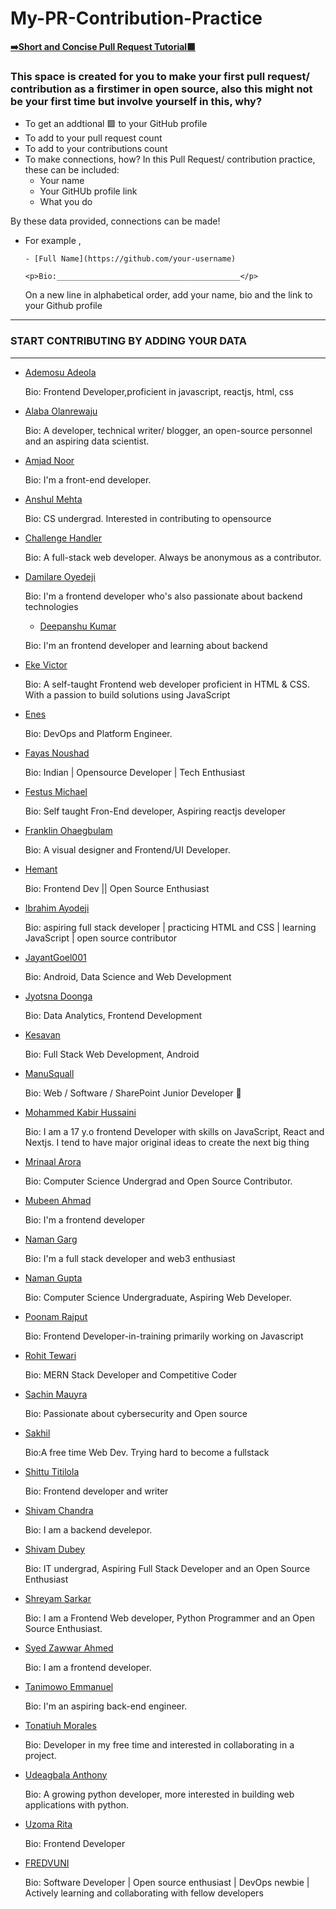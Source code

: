 # My-PR-Contribution-Practice

[**➡️Short and Concise Pull Request Tutorial🟩**](https://github.com/chryz-hub/opensource-4-everyone#simple-guide-to-making-a-pull-request-or-contribution)

### This space is created for you to make your first pull request/ contribution as a firstimer in open source, also this might not be your first time but involve yourself in this, why?

- To get an addtional 🟩 to your GitHub profile
- To add to your pull request count
- To add to your contributions count
- To make connections, how?
  In this Pull Request/ contribution practice, these can be included:
  - Your name
  - Your GitHUb profile link
  - What you do

By these data provided, connections can be made!

- For example ,

  `- [Full Name](https://github.com/your-username)`

  `<p>Bio:_________________________________________</p>`

  On a new line in alphabetical order, add your name, bio and the link to your Github profile

---

### START CONTRIBUTING BY ADDING YOUR DATA

---

- [Ademosu Adeola](https://github.com/Adecodess)
  <p>Bio: Frontend Developer,proficient in javascript, reactjs, html, css  </p>

- [Alaba Olanrewaju](https://github.com/chryzcodez)
  <p>Bio: A developer, technical writer/ blogger, an open-source personnel and an aspiring data scientist. </p>

- [Amjad Noor](https://github.com/AmjadNoor)
  <p>Bio: I'm a front-end developer. </p>

- [Anshul Mehta](https://github.com/Anshul7sp1)
  <p>Bio: CS undergrad. Interested in contributing to opensource</p>
  
- [Challenge Handler](https://github.com/challengehandler)
  <p>Bio: A full-stack web developer. Always be anonymous as a contributor.</p>

- [Damilare Oyedeji](https://github.com/fuglydami)
  <p>Bio: I'm a frontend developer who's also passionate about backend technologies </p>

  - [Deepanshu Kumar](https://github.com/deepanshu1334)
  <p>Bio: I'm an  frontend developer and learning about backend </p>

- [Eke Victor](https://github.com/Evavic44)
  <p>Bio: A self-taught Frontend web developer proficient in HTML & CSS. With a passion to build solutions using JavaScript</p>

- [Enes](https://github.com/devenes)
  <p>Bio: DevOps and Platform Engineer. </p>
- [Fayas Noushad](https://github.com/FayasNoushad)
  <p>Bio: Indian | Opensource Developer | Tech Enthusiast</p>
- [Festus Michael](https://github.com/MichaelFestus)
  <p>Bio: Self taught Fron-End developer, Aspiring reactjs developer</p>

- [Franklin Ohaegbulam](https://github.com/frankiefab100)
  <p>Bio: A visual designer and Frontend/UI Developer. </p>
- [Hemant](https://github.com/hemantwasthere)
  <p>Bio: Frontend Dev || Open Source Enthusiast </p>

- [Ibrahim Ayodeji](https://github.com/hackEibrahim)
  <p>Bio: aspiring full stack developer | practicing HTML and CSS | learning JavaScript | open source contributor </p>

- [JayantGoel001](https://github.com/JayantGoel001)
  <p>Bio: Android, Data Science and Web Development</p>
- [Jyotsna Doonga](https://github.com/jyotsnad246)
  <p>Bio: Data Analytics, Frontend Development</p>

- [Kesavan](https://github.com/kesavan-hex)
  <p>Bio: Full Stack Web Development, Android</p>
- [ManuSquall](https://github.com/ManuSquall)
  <p>Bio: Web / Software / SharePoint Junior Developer 🙂 </p>
- [Mohammed Kabir Hussaini](https://github.com/lekandev)
  <p>Bio: I am a 17 y.o frontend Developer with skills on JavaScript, React and Nextjs. I tend to have major original ideas to create the next big thing</p>
- [Mrinaal Arora](https://github.com/aroramrinaal)
  <p>Bio: Computer Science Undergrad and Open Source Contributor.</p>

- [Mubeen Ahmad](https://github.com/MubeenAhmad571)
  <p>Bio: I'm a frontend developer</p>

- [Naman Garg](https://github.com/naman-ng)
  <p>Bio: I'm a full stack developer and web3 enthusiast</p>
- [Naman Gupta](https://github.com/namangupta1399)
  <p>Bio: Computer Science Undergraduate, Aspiring Web Developer.</p>

- [Poonam Rajput](https://github.com/Poonam-raj)
  <p>Bio: Frontend Developer-in-training primarily working on Javascript </p>

- [Rohit Tewari](https://github.com/rtewari056)
  <p>Bio: MERN Stack Developer and Competitive Coder</p>

- [Sachin Mauyra](https://github.com/slayer321)
  <p>Bio: Passionate about cybersecurity and Open source </p>

- [Sakhil](https://github.com/Sakhil2014)
  <p>Bio:A free time Web Dev. Trying hard to become a fullstack</p>

- [Shittu Titilola](https://github.com/lhorla)
  <p>Bio: Frontend developer and writer</p>

- [Shivam Chandra](https://github.com/magicBeans23)
  <p>Bio: I am a backend develepor. </p>
- [Shivam Dubey](https://github.com/WebShivam)

  <p>Bio: IT undergrad, Aspiring Full Stack Developer and an Open Source Enthusiast</p>

- [Shreyam Sarkar](https://github.com/darkhorse-2000)

  <p>Bio: I am a Frontend Web developer, Python Programmer and an Open Source Enthusiast.</p>

- [Syed Zawwar Ahmed](https://github.com/SyedZawwarAhmed)
  <p>Bio: I am a frontend developer.</p>
- [Tanimowo Emmanuel](https://github.com/mannuel25)
  <p>Bio: I'm an aspiring back-end engineer. </p>

- [Tonatiuh Morales](https://github.com/blackc0mb)
  <p>Bio: Developer in my free time and interested in collaborating in a project. </p>

- [Udeagbala Anthony](https://github.com/izudada)
  <p>Bio: A growing python developer, more interested in building web applications with python. </p>

- [Uzoma Rita](https://github.com/i-am-rita)
  <p>Bio: Frontend Developer</p>

- [FREDVUNI](https://github.com/FREDVUNI)
  <p>Bio: Software Developer | Open source enthusiast | DevOps newbie | Actively learning and collaborating with fellow developers  </p>